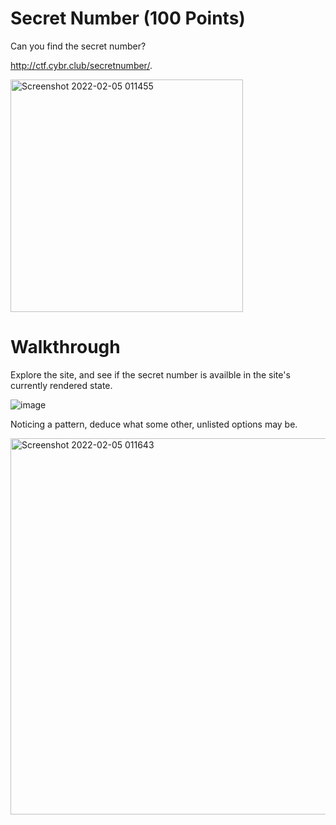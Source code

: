 # Secret Number (100 Points)

Can you find the secret number?

http://ctf.cybr.club/secretnumber/.

<img width="372" alt="Screenshot 2022-02-05 011455" src="https://user-images.githubusercontent.com/99063625/152632596-cbe28853-5b55-4e3b-bd05-f2c4e94f0159.png">

# Walkthrough

Explore the site, and see if the secret number is availble in the site's currently rendered state.

![image](https://user-images.githubusercontent.com/99063625/152632729-edfac359-99f6-40ee-b838-9a93dd68b468.png)

Noticing a pattern, deduce what some other, unlisted options may be.

<img width="602" alt="Screenshot 2022-02-05 011643" src="https://user-images.githubusercontent.com/99063625/152632628-4cd8f82c-8ff3-4e7f-b625-2c24caf5bc6c.png">

